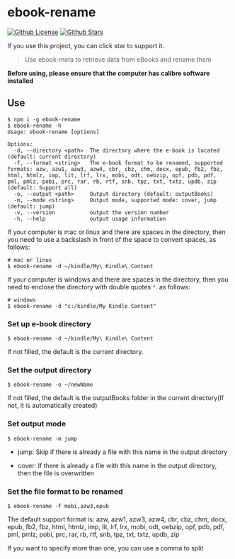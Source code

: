 # ebook-rename

[![Github License](https://img.shields.io/github/license/Calibre-Node/ebook-rename.svg?logo=appveyor&longCache=true&style=flat-square)](https://github.com/Calibre-Node/ebook-rename) [![Github Stars](https://img.shields.io/github/stars/Calibre-Node/ebook-rename.svg?logo=appveyor&longCache=true&style=flat-square)](https://github.com/Calibre-Node/ebook-rename)

If you use this project, you can click star to support it.

> Use ebook-meta to retrieve data from eBooks and rename them

**Before using, please ensure that the computer has calibre software installed**

## Use

```shell
$ npm i -g ebook-rename
$ ebook-rename -h
Usage: ebook-rename [options]

Options:
  -d, --directory <path>  The directory where the e-book is located (default: current directory)
  -f, --format <string>   The e-book format to be renamed, supported formats: azw, azw1, azw3, azw4, cbr, cbz, chm, docx, epub, fb2, fbz, html, htmlz, imp, lit, lrf, lrx, mobi, odt, oebzip, opf, pdb, pdf, pml, pmlz, pobi, prc, rar, rb, rtf, snb, tpz, txt, txtz, updb, zip (default: Support all)
  -o, --output <path>     Output directory (default: outputBooks)
  -m, --mode <string>     Output mode, supported mode: cover, jump (default: jump)
  -v, --version           output the version number
  -h, --help              output usage information
```

If your computer is mac or linux and there are spaces in the directory, then you need to use a backslash in front of the space to convert spaces, as follows:

```shell
# mac or linux
$ ebook-rename -d ~/kindle/My\ Kindle\ Content
```

If your computer is windows and there are spaces in the directory, then you need to enclose the directory with double quotes `"`. as follows:

```shell
# windows
$ ebook-rename -d "c:/kindle/My Kindle Content"
```

### Set up e-book directory

```shell
$ ebook-rename -d ~/kindle/My\ Kindle\ Content
```

If not filled, the default is the current directory.

### Set the output directory

```shell
$ ebook-rename -o ~/newName
```

If not filled, the default is the outputBooks folder in the current directory(If not, it is automatically created)


### Set output mode

```shell
$ ebook-rename -m jump
```

* jump: Skip if there is already a file with this name in the output directory

* cover: If there is already a file with this name in the output directory, then the file is overwritten

### Set the file format to be renamed

```shell
$ ebook-rename -f mobi,azw3,epub
```

The default support format is: azw, azw1, azw3, azw4, cbr, cbz, chm, docx, epub, fb2, fbz, html, htmlz, imp, lit, lrf, lrx, mobi, odt, oebzip, opf, pdb, pdf, pml, pmlz, pobi, prc, rar, rb, rtf, snb, tpz, txt, txtz, updb, zip

If you want to specify more than one, you can use a comma to split
